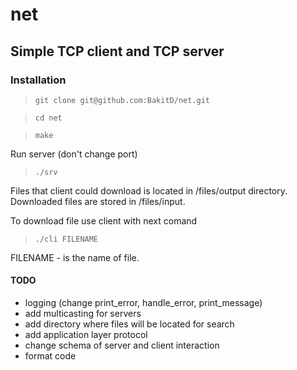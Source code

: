 # net


## Simple TCP client and TCP server


### Installation

> `git clone git@github.com:BakitD/net.git`

> `cd net`

> `make`

Run server (don't change port)

> `./srv`

Files that client could download is located in /files/output
directory.
Downloaded files are stored in /files/input.

To download file use client with next comand

> `./cli FILENAME`

FILENAME - is the name of file.



#### TODO

 - logging (change print_error, handle_error, print_message)
 - add multicasting for servers
 - add directory where files will be located for search
 - add application layer protocol
 - change schema of server and client interaction
 - format code